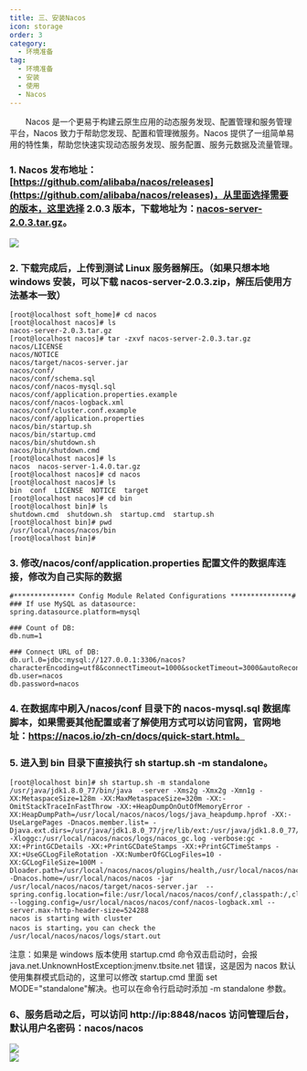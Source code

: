 ```yaml
---
title: 三、安装Nacos
icon: storage
order: 3
category:
  - 环境准备
tag:
  - 环境准备
  - 安装
  - 使用
  - Nacos
---
```


&emsp;&emsp;Nacos 是一个更易于构建云原生应用的动态服务发现、配置管理和服务管理平台，Nacos 致力于帮助您发现、配置和管理微服务。Nacos 提供了一组简单易用的特性集，帮助您快速实现动态服务发现、服务配置、服务元数据及流量管理。

<a name="d4dbcb4d"></a>

### 1. Nacos 发布地址：[https://github.com/alibaba/nacos/releases](https://github.com/alibaba/nacos/releases)，从里面选择需要的版本，这里选择 2.0.3 版本，下载地址为：[nacos-server-2.0.3.tar.gz](https://github.com/alibaba/nacos/releases/download/2.0.3/nacos-server-2.0.3.tar.gz)。

![](http://img.gitegg.com/cloud/docs/images/20220225171219.png#id=Hify8&originHeight=401&originWidth=914&originalType=binary&ratio=1&rotation=0&showTitle=false&status=done&style=none&title=)

<a name="8354f8a4"></a>

### 2. 下载完成后，上传到测试 Linux 服务器解压。（如果只想本地 windows 安装，可以下载 nacos-server-2.0.3.zip，解压后使用方法基本一致）

```
[root@localhost soft_home]# cd nacos
[root@localhost nacos]# ls
nacos-server-2.0.3.tar.gz
[root@localhost nacos]# tar -zxvf nacos-server-2.0.3.tar.gz
nacos/LICENSE
nacos/NOTICE
nacos/target/nacos-server.jar
nacos/conf/
nacos/conf/schema.sql
nacos/conf/nacos-mysql.sql
nacos/conf/application.properties.example
nacos/conf/nacos-logback.xml
nacos/conf/cluster.conf.example
nacos/conf/application.properties
nacos/bin/startup.sh
nacos/bin/startup.cmd
nacos/bin/shutdown.sh
nacos/bin/shutdown.cmd
[root@localhost nacos]# ls
nacos  nacos-server-1.4.0.tar.gz
[root@localhost nacos]# cd nacos
[root@localhost nacos]# ls
bin  conf  LICENSE  NOTICE  target
[root@localhost nacos]# cd bin
[root@localhost bin]# ls
shutdown.cmd  shutdown.sh  startup.cmd  startup.sh
[root@localhost bin]# pwd
/usr/local/nacos/nacos/bin
[root@localhost bin]#
```

<a name="5e97c6d9"></a>

### 3. 修改/nacos/conf/application.properties 配置文件的数据库连接，修改为自己实际的数据

```
#*************** Config Module Related Configurations ***************#
### If use MySQL as datasource:
spring.datasource.platform=mysql

### Count of DB:
db.num=1

### Connect URL of DB:
db.url.0=jdbc:mysql://127.0.0.1:3306/nacos?characterEncoding=utf8&connectTimeout=1000&socketTimeout=3000&autoReconnect=true&useUnicode=true&useSSL=false&serverTimezone=UTC
db.user=nacos
db.password=nacos
```

<a name="68e4eb2d"></a>

### 4. 在数据库中刷入/nacos/conf 目录下的 nacos-mysql.sql 数据库脚本，如果需要其他配置或者了解使用方式可以访问官网，官网地址：https://nacos.io/zh-cn/docs/quick-start.html。

<a name="66db6790"></a>

### 5. 进入到 bin 目录下直接执行 sh startup.sh -m standalone。

```
[root@localhost bin]# sh startup.sh -m standalone
/usr/java/jdk1.8.0_77/bin/java  -server -Xms2g -Xmx2g -Xmn1g -XX:MetaspaceSize=128m -XX:MaxMetaspaceSize=320m -XX:-OmitStackTraceInFastThrow -XX:+HeapDumpOnOutOfMemoryError -XX:HeapDumpPath=/usr/local/nacos/nacos/logs/java_heapdump.hprof -XX:-UseLargePages -Dnacos.member.list= -Djava.ext.dirs=/usr/java/jdk1.8.0_77/jre/lib/ext:/usr/java/jdk1.8.0_77/lib/ext -Xloggc:/usr/local/nacos/nacos/logs/nacos_gc.log -verbose:gc -XX:+PrintGCDetails -XX:+PrintGCDateStamps -XX:+PrintGCTimeStamps -XX:+UseGCLogFileRotation -XX:NumberOfGCLogFiles=10 -XX:GCLogFileSize=100M -Dloader.path=/usr/local/nacos/nacos/plugins/health,/usr/local/nacos/nacos/plugins/cmdb -Dnacos.home=/usr/local/nacos/nacos -jar /usr/local/nacos/nacos/target/nacos-server.jar  --spring.config.location=file:/usr/local/nacos/nacos/conf/,classpath:/,classpath:/config/,file:./,file:./config/ --logging.config=/usr/local/nacos/nacos/conf/nacos-logback.xml --server.max-http-header-size=524288
nacos is starting with cluster
nacos is starting，you can check the /usr/local/nacos/nacos/logs/start.out
```

注意：如果是 windows 版本使用 startup.cmd 命令双击启动时，会报 java.net.UnknownHostException:jmenv.tbsite.net 错误，这是因为 nacos 默认使用集群模式启动的，这里可以修改 startup.cmd 里面 set MODE="standalone"解决。也可以在命令行启动时添加 -m standalone 参数。

<a name="0e9cd161"></a>

### 6、服务启动之后，可以访问 http://ip:8848/nacos 访问管理后台，默认用户名密码：nacos/nacos

![](http://img.gitegg.com/cloud/docs/images/Nacos%E7%99%BB%E5%BD%95%E9%A1%B5.png#id=A67qM&originHeight=969&originWidth=1920&originalType=binary&ratio=1&rotation=0&showTitle=false&status=done&style=none&title=)<br />![](http://img.gitegg.com/cloud/docs/images/20220225171532.png#id=AO1j4&originHeight=937&originWidth=1920&originalType=binary&ratio=1&rotation=0&showTitle=false&status=done&style=none&title=)
